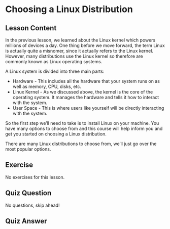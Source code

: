 # Choosing a Linux Distribution

## Lesson Content

In the previous lesson, we learned about the Linux kernel which powers millions of devices a day. One thing before we move forward, the term Linux is actually quite a misnomer, since it actually refers to the Linux kernel. However, many distributions use the Linux kernel so therefore are commonly known as Linux operating systems.

A Linux system is divided into three main parts:

<ul>
<li>Hardware - This includes all the hardware that your system runs on as well as memory, CPU, disks, etc.</li>
<li>Linux Kernel - As we discussed above, the kernel is the core of the operating system. It manages the hardware and tells it how to interact with the system.</li>
<li>User Space - This is where users like yourself will be directly interacting with the system.</li>
</ul>

So the first step we’ll need to take is to install Linux on your machine. You have many options to choose from and this course will help inform you and get you started on choosing a Linux distribution.

There are many Linux distributions to choose from, we’ll just go over the most popular options.


## Exercise

No exercises for this lesson.

## Quiz Question

No questions, skip ahead!

## Quiz Answer